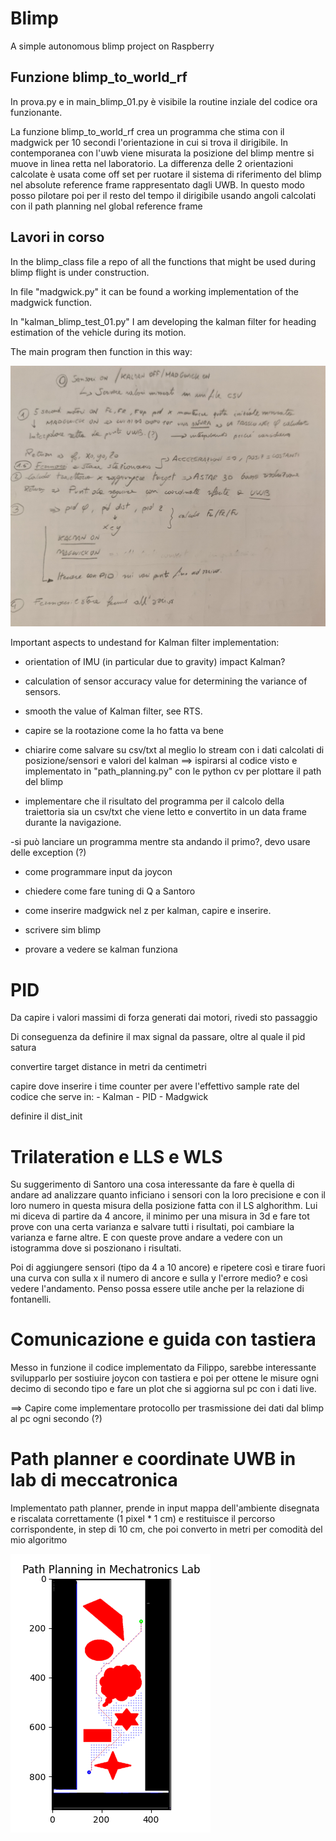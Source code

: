 # Blimp
A simple autonomous blimp project on Raspberry

##  Funzione blimp_to_world_rf
In prova.py e in main_blimp_01.py è visibile la routine inziale del codice ora funzionante. 

La funzione blimp_to_world_rf crea un programma che stima con il madgwick per 10 secondi l'orientazione in cui si trova il dirigibile. In contemporanea con l'uwb viene misurata la posizione del blimp mentre si muove in linea retta nel laboratorio. La differenza delle 2 orientazioni calcolate è usata come off set per ruotare il sistema di riferimento del blimp nel absolute reference frame rappresentato dagli UWB. In questo modo posso pilotare poi per il resto del tempo il dirigibile usando angoli calcolati con il path planning nel global reference frame

 


## Lavori in corso
In the blimp_class file a repo of all the functions that might be used during blimp flight is under construction.

In file "madgwick.py" it can be found a working
implementation of the madgwick function.

In "kalman_blimp_test_01.py" I am developing the kalman filter for heading estimation of the vehicle during its motion. 

The main program then function in this way: 

![Alt text](https://github.com/rktessa/Blimp/blob/main/alg_flow.jpg?raw=true "Scheme of the  Alghorithm ") 

Important aspects to undestand for Kalman filter implementation:

- orientation of IMU (in particular due to gravity) impact Kalman? 

- calculation of sensor accuracy value for determining the variance of sensors. 

- smooth the value of Kalman filter, see RTS. 

- capire se la rootazione come la ho fatta va bene

- chiarire come salvare su csv/txt al meglio lo stream con i dati calcolati di posizione/sensori e valori del kalman ==> ispirarsi al codice visto e implementato in "path_planning.py" con le python cv per plottare il path del blimp

- implementare che il risultato del programma per il calcolo della traiettoria sia un csv/txt che viene letto e convertito in un data frame durante la navigazione. 

-si può lanciare un programma mentre sta andando il primo?, devo usare delle exception (?)

- come programmare input da joycon

- chiedere come fare tuning di Q a Santoro

- come inserire madgwick nel z per kalman, capire e inserire.

- scrivere sim blimp

- provare a vedere se kalman funziona


# PID

Da capire i valori massimi di forza generati dai motori, rivedi sto passaggio

Di conseguenza da definire il max signal da passare, oltre al quale il pid satura 

convertire target distance in metri  da centimetri

capire dove inserire i time counter per avere l'effettivo sample rate del codice che serve in:
    - Kalman
    - PID
    - Madgwick


definire il dist_init



# Trilateration e LLS e WLS
Su suggerimento di Santoro una cosa interessante da fare  è quella di andare ad analizzare quanto inficiano i sensori con la loro precisione e con il loro numero in questa misura della posizione fatta
con il LS alghorithm. Lui mi diceva di partire da 4 ancore, il minimo per una misura in 3d e fare tot prove con una certa varianza e salvare tutti i risultati, poi cambiare la varianza e farne altre.
E con queste prove andare a vedere con un istogramma dove si poszionano i risultati. 

Poi di aggiungere sensori (tipo da 4 a 10 ancore) e ripetere così e tirare fuori una curva con sulla x
il numero di ancore e sulla y l'errore medio? e così vedere l'andamento. 
Penso possa essere utile anche per la relazione di fontanelli. 

# Comunicazione e guida con tastiera
Messo in funzione il codice implementato da Filippo, sarebbe interessante svilupparlo per sostiuire joycon con tastiera e poi per ottene le  misure ogni decimo di secondo tipo e fare un plot che si aggiorna sul pc con i dati live. 

==> Capire come implementare protocollo per trasmissione dei dati dal blimp al pc ogni secondo (?)


# Path planner e coordinate UWB in lab di meccatronica
Implementato path planner, prende in input mappa dell'ambiente disegnata e riscalata correttamente (1 pixel * 1 cm) e restituisce il percorso corrispondente, in step di 10 cm, che poi converto in metri per comodità del mio algoritmo

![Alt text](https://github.com/rktessa/Blimp/blob/main/phat_plannig_solution.png?raw=true "Scheme of the  Alghorithm ")



